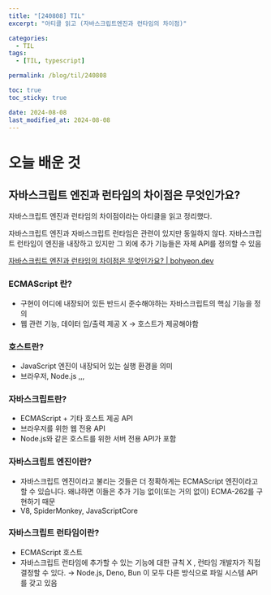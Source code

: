```yaml
---
title: "[240808] TIL"
excerpt: "아티클 읽고 (자바스크립트엔진과 런타임의 차이점)"

categories:
  - TIL
tags:
  - [TIL, typescript]

permalink: /blog/til/240808

toc: true
toc_sticky: true

date: 2024-08-08
last_modified_at: 2024-08-08
---
```


# 오늘 배운 것

## **자바스크립트 엔진과 런타임의 차이점은 무엇인가요?**

자바스크립트 엔진과 런타임의 차이점이라는 아티클을 읽고 정리했다.

자바스크립트 엔진과 자바스크립트 런타임은 관련이 있지만 동일하지 않다. 자바스크립트 런타임이 엔진을 내장하고 있지만 그 외에 추가 기능들은 자체 API를 정의할 수 있음

[자바스크립트 엔진과 런타임의 차이점은 무엇인가요? | bohyeon.dev](https://ktseo41.github.io/blog/fe-article/javascript-engines-runtimes.html)

### ECMAScript 란?

- 구현이 어디에 내장되어 있든 반드시 준수해야하는 자바스크립트의 핵심 기능을 정의
- 웹 관련 기능, 데이터 입/출력 제공 X → 호스트가 제공해야함

### 호스트란?

- JavaScript 엔진이 내장되어 있는 실행 환경을 의미
- 브라우저, Node.js ,,,

### 자바스크립트란?

- ECMAScript + 기타 호스트 제공 API
- 브라우저를 위한 웹 전용 API
- Node.js와 같은 호스트를 위한 서버 전용 API가 포함

### 자바스크립트 엔진이란?

- 자바스크립트 엔진이라고 불리는 것들은 더 정확하게는 ECMAScript 엔진이라고 할 수 있습니다. 왜냐하면 이들은 추가 기능 없이(또는 거의 없이) ECMA-262를 구현하기 때문
- V8, SpiderMonkey, JavaScriptCore

### 자바스크립트 런타임이란?

- ECMAScript 호스트
- 자바스크립트 런타임에 추가할 수 있는 기능에 대한 규칙 X , 런타임 개발자가 직접 결정할 수 있다.
  → Node.js, Deno, Bun 이 모두 다른 방식으로 파일 시스템 API 를 갖고 있음
